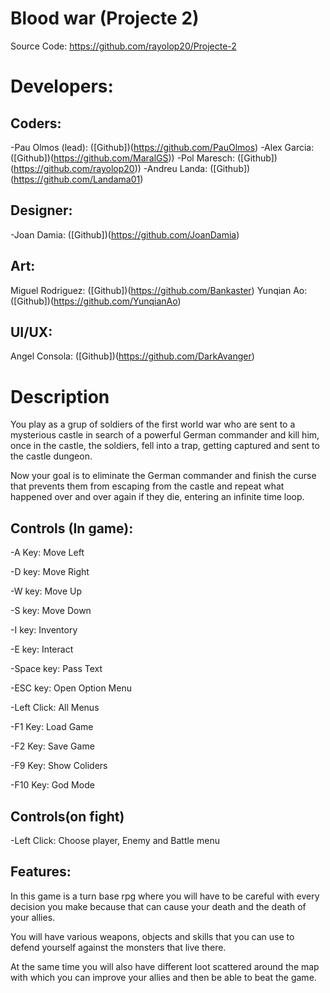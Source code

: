 # Blood war (Projecte 2) 
Source Code: https://github.com/rayolop20/Projecte-2

# Developers:

## Coders:
-Pau Olmos (lead): ([Github])(https://github.com/PauOlmos)
-Alex Garcia: ([Github])(https://github.com/MaralGS))
-Pol Maresch: ([Github])(https://github.com/rayolop20))
-Andreu Landa:  ([Github])(https://github.com/Landama01)

## Designer:
-Joan Damia: ([Github])(https://github.com/JoanDamia)

## Art:
Miguel Rodriguez: ([Github])(https://github.com/Bankaster)
Yunqian Ao: ([Github])(https://github.com/YunqianAo)

## UI/UX:
Angel Consola: ([Github])(https://github.com/DarkAvanger)


# Description
You play as a grup of soldiers of the first world war who
are sent to a mysterious castle in search of a powerful German 
commander and kill him, once in the castle, the soldiers, fell 
into a trap, getting captured and sent to the castle dungeon.  

Now your goal is to eliminate the German commander and finish 
the curse that prevents them from escaping from the castle 
and repeat what happened over and over again if they die, 
entering an infinite time loop.



## Controls (In game):
 -A Key: Move Left
 
 -D key: Move Right 
 
 -W key: Move Up
 
 -S key: Move Down 

 -I key: Inventory

 -E key: Interact 

 -Space key: Pass Text

 -ESC key: Open Option Menu

 -Left Click: All Menus

 -F1 Key: Load Game

 -F2 Key: Save Game
 
 -F9 Key: Show Coliders

 -F10 Key: God Mode
## Controls(on fight)

 -Left Click: Choose player, Enemy and Battle menu
 

## Features:
In this game is a turn base rpg where you will have to be careful
with every decision you make because that can cause your death and
the death of your allies.

You will have various weapons, objects and skills that you can use 
to defend yourself against the monsters that live there.

At the same time you will also have different loot scattered 
around the map with which you can improve your allies and then be able to beat the game.


